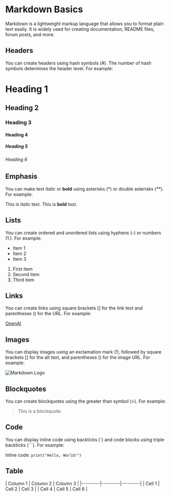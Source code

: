 # Markdown Basics

Markdown is a lightweight markup language that allows you to format plain text easily. It is widely used for creating documentation, README files, forum posts, and more.

## Headers

You can create headers using hash symbols (#). The number of hash symbols determines the header level. For example:

# Heading 1
## Heading 2
### Heading 3
#### Heading 4
##### Heading 5
###### Heading 6


## Emphasis

You can make text *italic* or **bold** using asterisks (*) or double asterisks (**). For example:

This is *italic* text.
This is **bold** text.

## Lists

You can create ordered and unordered lists using hyphens (-) or numbers (1.). For example:

- Item 1
- Item 2
- Item 3

1. First item
2. Second item
3. Third item

## Links

You can create links using square brackets [] for the link text and parentheses () for the URL. For example:

[OpenAI](https://www.openai.com)

## Images

You can display images using an exclamation mark (!), followed by square brackets [] for the alt text, and parentheses () for the image URL. For example:

![Markdown Logo](https://upload.wikimedia.org/wikipedia/commons/4/48/Markdown-mark.svg)

## Blockquotes

You can create blockquotes using the greater than symbol (>). For example:

> This is a blockquote.

## Code

You can display inline code using backticks (`) and code blocks using triple backticks (```). For example:

Inline code: `print("Hello, World!")`

## Table

 | Column 1 | Column 2 | Column 3 |
          |---------|---------|---------|
          |  Cell 1 |  Cell 2 |  Cell 3 |
          |  Cell 4 |  Cell 5 |  Cell 6 |


